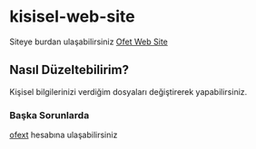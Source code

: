 # kisisel-web-site

Siteye burdan ulaşabilirsiniz [Ofet Web Site](https://ofet.netlify.app/)

## Nasıl Düzeltebilirim?

Kişisel bilgilerinizi verdiğim dosyaları değiştirerek yapabilirsiniz.

### Başka Sorunlarda
[ofext](https://discord.com/users/656870780470165505) hesabına ulaşabilirsiniz

